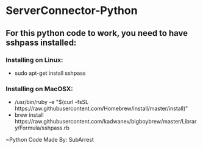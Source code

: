 # ServerConnector-Python

<h2>For this python code to work, you need to have sshpass installed:</h2>

<h3>Installing on Linux:</h3>
<ul>
    <li>sudo apt-get install sshpass</li>
</ul>

<h3>Installing on MacOSX:</h3>
<ul>
    <li>/usr/bin/ruby -e "$(curl -fsSL https://raw.githubusercontent.com/Homebrew/install/master/install)"</li>
    <li>brew install https://raw.githubusercontent.com/kadwanev/bigboybrew/master/Library/Formula/sshpass.rb</li>
</ul>
<footer>
    ~Python Code Made By: SubArrest
</footer>
